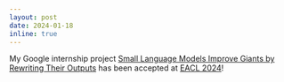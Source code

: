 ```yaml
---
layout: post
date: 2024-01-18 
inline: true
---
```



My Google internship project [Small Language Models Improve Giants by Rewriting Their Outputs](https://arxiv.org/abs/2305.13514) has been accepted at [EACL 2024](https://2024.eacl.org/)!
